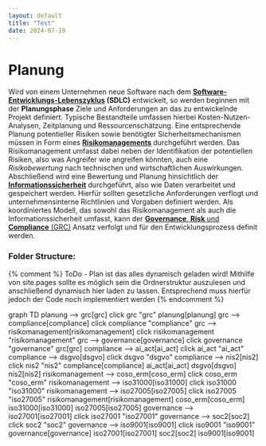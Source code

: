 ```yaml
---
layout: default
title: "Test"
date: 2024-07-19
---
```


# Planung
Wird von einem Unternehmen neue Software nach dem **[Software-Entwicklungs-Lebenszyklus](/pages/...) (SDLC)** entwickelt, so werden beginnen mit der **Planungsphase** Ziele und Anforderungen an das zu entwickelnde Projekt definiert. Typische Bestandteile umfassen hierbei Kosten-Nutzen-Analysen, Zeitplanung und Ressourcenschätzung. 
Eine entsprechende Planung potentieller Risiken sowie benötigter Sicherheitsmechanismen müssen in Form eines [**Risikomanagements**](/pages/risikomanagemt/)  durchgeführt werden. Das Risikomanagement umfasst dabei neben der Identifikation der potentiellen Risiken, also was Angreifer wie angreifen könnten, auch eine *Risikobewertung* nach technischen und wirtschaftlichen Auswirkungen. 
Abschließend wird eine Bewertung und Planung hinsichtlich der [**Informationssicherheit**](/pages) durchgeführt, also wie Daten verarbeitet und gespeichert werden. Hierfür sollten gesetzliche Anforderungen verflogt und unternehmensinterne Richtlinien und Vorgaben definiert werden. 
Als koordiniertes Modell, das sowohl das Risikomanagement als auch die Informationssicherheit umfasst, kann der [**Governance**, **Risk** und **Compliance** (GRC)](/pages/...) Ansatz verfolgt und für den Entwicklungsprozess definit werden. 



### Folder Structure: 


{% comment %} 
ToDo - Plan ist das alles dynamisch geladen wird! 
Mithilfe von site.pages sollte es möglich sein die Ordnerstruktur auszulesen und anschließend dynamisch hier laden zu lassen. 
Entsprechend muss hierfür jedoch der Code noch implementiert werden
{% endcomment %}


<div class="mermaid">
graph TD
planung --> grc[grc]
click grc "grc"
planung[planung]
grc --> compliance[compliance]
click compliance "compliance"
grc --> risikomanagement[risikomanagement]
click risikomanagement "risikomanagement"
grc --> governance[governance]
click governance "governance"
grc[grc]
compliance --> ai_act[ai_act]
click ai_act "ai_act"
compliance --> dsgvo[dsgvo]
click dsgvo "dsgvo"
compliance --> nis2[nis2]
click nis2 "nis2"
compliance[compliance]
ai_act[ai_act]
dsgvo[dsgvo]
nis2[nis2]
risikomanagement --> coso_erm[coso_erm]
click coso_erm "coso_erm"
risikomanagement --> iso31000[iso31000]
click iso31000 "iso31000"
risikomanagement --> iso27005[iso27005]
click iso27005 "iso27005"
risikomanagement[risikomanagement]
coso_erm[coso_erm]
iso31000[iso31000]
iso27005[iso27005]
governance --> iso27001[iso27001]
click iso27001 "iso27001"
governance --> soc2[soc2]
click soc2 "soc2"
governance --> iso9001[iso9001]
click iso9001 "iso9001"
governance[governance]
iso27001[iso27001]
soc2[soc2]
iso9001[iso9001]
</div>